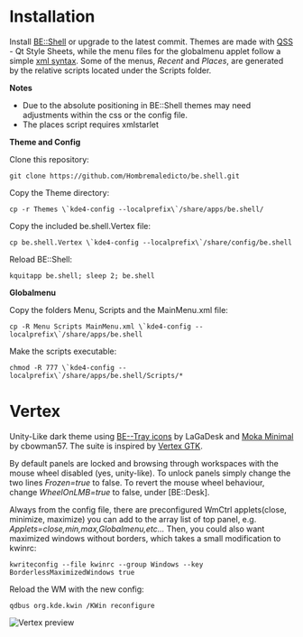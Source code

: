 Installation
======

Install [BE::Shell](http://sourceforge.net/p/be-shell/code/ci/master/tree/) or upgrade to the latest commit.
Themes are made with [QSS](http://qt-project.org/doc/qt-4.8/stylesheet-reference.html) - Qt Style Sheets, while the menu files for the globalmenu applet follow a simple [xml syntax](http://sourceforge.net/p/be-shell/wiki/Menu%20reference/).
Some of the menus, *Recent* and *Places*, are generated by the relative scripts located under the Scripts folder.

**Notes** 

- Due to the absolute positioning in BE::Shell themes may need adjustments within the css or the config file.
- The places script requires xmlstarlet

**Theme and Config**

Clone this repository:

    git clone https://github.com/Hombremaledicto/be.shell.git
   
Copy the Theme directory: 

    cp -r Themes \`kde4-config --localprefix\`/share/apps/be.shell/

Copy the included be.shell.Vertex file:

    cp be.shell.Vertex \`kde4-config --localprefix\`/share/config/be.shell
   
Reload BE::Shell:

    kquitapp be.shell; sleep 2; be.shell
   
   
**Globalmenu** 

Copy the folders Menu, Scripts and the MainMenu.xml file:

    cp -R Menu Scripts MainMenu.xml \`kde4-config --localprefix\`/share/apps/be.shell
  
Make the scripts executable:

    chmod -R 777 \`kde4-config --localprefix\`/share/apps/be.shell/Scripts/*


Vertex
======

Unity-Like dark theme using [BE--Tray icons](http://be-desk.deviantart.com/art/Be-Tray-Icons-16px-364645083) by LaGaDesk and [Moka Minimal](http://cbowman57.deviantart.com/art/Moka-Minimal-and-Faba-Minimal-Icon-Sets-482927307) by cbowman57.
The suite is inspired by [Vertex GTK](http://horst3180.deviantart.com/art/Vertex-Theme-470663601).

By default panels are locked and browsing through workspaces with the mouse wheel disabled (yes, unity-like). 
To unlock panels simply change the two lines *Frozen=true* to false. 
To revert the mouse wheel behaviour, change *WheelOnLMB=true* to false, under [BE::Desk]. 

Always from the config file, there are preconfigured WmCtrl applets(close, minimize, maximize) you can add to the array list of top panel, e.g. *Applets=close,min,max,Globalmenu,etc...*
Then, you could also want maximized windows without borders, which takes a small modification to kwinrc:

    kwriteconfig --file kwinrc --group Windows --key BorderlessMaximizedWindows true
    
Reload the WM with the new config:

    qdbus org.kde.kwin /KWin reconfigure

![Vertex preview](https://lh5.googleusercontent.com/-h83zA_HCRVQ/VGYMxGGvQOI/AAAAAAAAC7I/eNZRGMB8qW4/w1058-h595-no/schermata662.png "Vertex")


